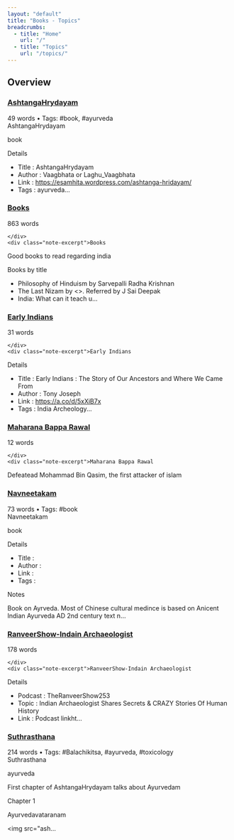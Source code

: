 ```yaml
---
layout: "default"
title: "Books - Topics"
breadcrumbs:
  - title: "Home"
    url: "/"
  - title: "Topics"
    url: "/topics/"
---
```

## Overview

<div class="note-grid">

<div class="note-card">
    <h3><a href="books/ashtangahrydayam/">AshtangaHrydayam</a></h3>
    <div class="note-meta">
        49 words
        • Tags: #book, #ayurveda
    </div>
    <div class="note-excerpt">AshtangaHrydayam

book

 Details

- Title   : AshtangaHrydayam
- Author  : Vaagbhata or Laghu_Vaagbhata
- Link    : https://esamhita.wordpress.com/ashtanga-hridayam/
- Tags    : ayurveda...</div>
</div>

<div class="note-card">
    <h3><a href="books/books/">Books</a></h3>
    <div class="note-meta">
        863 words
        
    </div>
    <div class="note-excerpt">Books

 Good books to read regarding india

 Books by title

- Philosophy of Hinduism by Sarvepalli Radha Krishnan
- The Last Nizam by \<>. Referred by J Sai Deepak
- India: What can it teach u...</div>
</div>

<div class="note-card">
    <h3><a href="books/early-indians/">Early Indians</a></h3>
    <div class="note-meta">
        31 words
        
    </div>
    <div class="note-excerpt">Early Indians

 Details

- Title   : Early Indians : The Story of Our Ancestors and Where We Came From
- Author  : Tony Joseph
- Link    : https://a.co/d/5xXiB7x
- Tags    : India Archeology...</div>
</div>

<div class="note-card">
    <h3><a href="books/maharana-bappa-rawal/">Maharana Bappa Rawal</a></h3>
    <div class="note-meta">
        12 words
        
    </div>
    <div class="note-excerpt">Maharana Bappa Rawal

Defeatead Mohammad Bin Qasim, the first attacker of islam</div>
</div>

<div class="note-card">
    <h3><a href="books/navneetakam/">Navneetakam</a></h3>
    <div class="note-meta">
        73 words
        • Tags: #book
    </div>
    <div class="note-excerpt">Navneetakam

book

 Details

- Title   :
- Author  :
- Link    :
- Tags    :

 Notes

Book on Ayrveda. Most of Chinese cultural medince is based on Anicent Indian Ayurveda AD 2nd century text n...</div>
</div>

<div class="note-card">
    <h3><a href="books/ranveershow-indain-archaeologist/">RanveerShow-Indain Archaeologist</a></h3>
    <div class="note-meta">
        178 words
        
    </div>
    <div class="note-excerpt">RanveerShow-Indain Archaeologist

 Details

- Podcast     : TheRanveerShow253
- Topic       : Indian Archaeologist Shares Secrets & CRAZY Stories Of Human History
- Link        : Podcast linkht...</div>
</div>

<div class="note-card">
    <h3><a href="books/suthrasthana/">Suthrasthana</a></h3>
    <div class="note-meta">
        214 words
        • Tags: #Balachikitsa, #ayurveda, #toxicology
    </div>
    <div class="note-excerpt">Suthrasthana

ayurveda

First chapter of AshtangaHrydayam talks about Ayurvedam

 Chapter 1

 Ayurvedavataranam

<!-- !imageashtangahrydayam/ayurvedavataranam.jpg -->
<img src="ash...</div>
</div>
</div>
